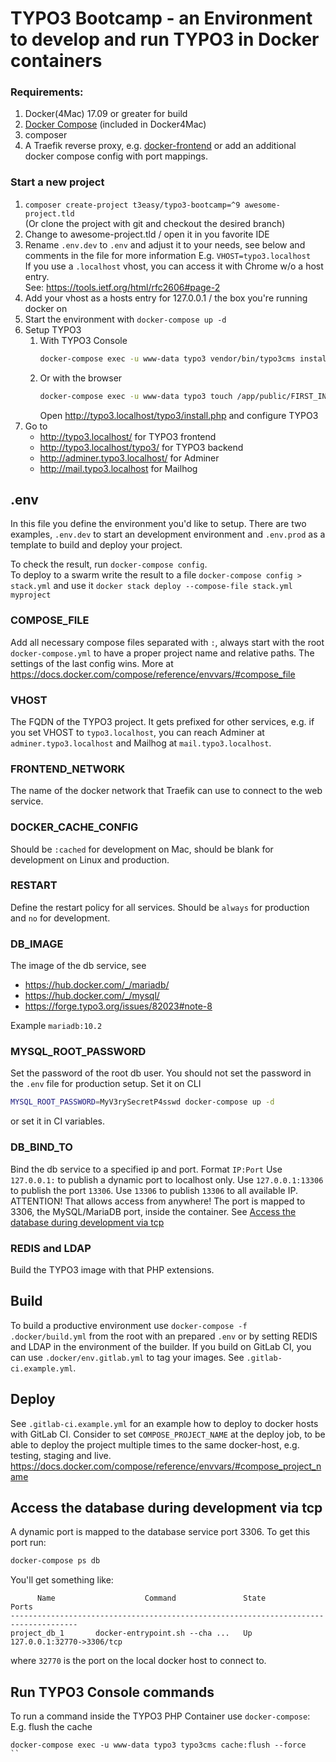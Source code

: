 # TYPO3 Bootcamp - an Environment to develop and run TYPO3 in Docker containers

### Requirements:
1.  Docker(4Mac) 17.09 or greater for build
1.  [Docker Compose](https://docs.docker.com/compose/install/) (included in Docker4Mac)
1.  composer
1.  A Traefik reverse proxy, e.g. [docker-frontend](https://github.com/t3easy/docker-frontend)
    or add an additional docker compose config with port mappings.

### Start a new project
1.  `composer create-project t3easy/typo3-bootcamp=^9 awesome-project.tld`  
    (Or clone the project with git and checkout the desired branch)
1.  Change to awesome-project.tld / open it in you favorite IDE
1.  Rename `.env.dev` to `.env` and adjust it to your needs, see below and comments in the file for more information
    E.g. `VHOST=typo3.localhost`  
    If you use a `.localhost` vhost, you can access it with Chrome w/o a host entry.  
    See: <https://tools.ietf.org/html/rfc2606#page-2>
1.  Add your vhost as a hosts entry for 127.0.0.1 / the box you're running docker on
1.  Start the environment with `docker-compose up -d`
1.  Setup TYPO3  
    1.  With TYPO3 Console  
        ```bash
        docker-compose exec -u www-data typo3 vendor/bin/typo3cms install:setup
        ```
    1.  Or with the browser  
        ```bash
        docker-compose exec -u www-data typo3 touch /app/public/FIRST_INSTALL
        ```
        Open <http://typo3.localhost/typo3/install.php> and configure TYPO3
1.  Go to
    * <http://typo3.localhost/> for TYPO3 frontend
    * <http://typo3.localhost/typo3/> for TYPO3 backend
    * <http://adminer.typo3.localhost/> for Adminer
    * <http://mail.typo3.localhost> for Mailhog

## .env
In this file you define the environment you'd like to setup.
There are two examples, `.env.dev` to start an development environment and `.env.prod` as a template to build and deploy your project.

To check the result, run `docker-compose config`.  
To deploy to a swarm write the result to a file `docker-compose config > stack.yml` and use it `docker stack deploy --compose-file stack.yml myproject`

### COMPOSE_FILE
Add all necessary compose files separated with `:`, always start with the root `docker-compose.yml` to have a proper project name and relative paths.
The settings of the last config wins.
More at <https://docs.docker.com/compose/reference/envvars/#compose_file>

### VHOST
The FQDN of the TYPO3 project.
It gets prefixed for other services, e.g. if you set VHOST to `typo3.localhost`,
you can reach Adminer at `adminer.typo3.localhost` and Mailhog at `mail.typo3.localhost`.

### FRONTEND_NETWORK
The name of the docker network that Traefik can use to connect to the web service.

### DOCKER_CACHE_CONFIG
Should be `:cached` for development on Mac, should be blank for development on Linux and production.

### RESTART
Define the restart policy for all services.
Should be `always` for production and `no` for development.

### DB_IMAGE
The image of the db service, see

* <https://hub.docker.com/_/mariadb/>
* <https://hub.docker.com/_/mysql/>
* <https://forge.typo3.org/issues/82023#note-8>

Example `mariadb:10.2`

### MYSQL_ROOT_PASSWORD
Set the password of the root db user.
You should not set the password in the `.env` file for production setup.
Set it on CLI 
```bash
MYSQL_ROOT_PASSWORD=MyV3rySecretP4sswd docker-compose up -d
```
or set it in CI variables.

### DB_BIND_TO
Bind the db service to a specified ip and port.
Format `IP:Port`
Use `127.0.0.1:` to publish a dynamic port to localhost only.
Use `127.0.0.1:13306` to publish the port `13306`.
Use `13306` to publish `13306` to all available IP. ATTENTION! That allows access from anywhere!
The port is mapped to 3306, the MySQL/MariaDB port, inside the container.
See [Access the database during development via tcp](#access-the-database-during-development-via-tcp)

### REDIS and LDAP
Build the TYPO3 image with that PHP extensions.

## Build
To build a productive environment use `docker-compose -f .docker/build.yml` from the root with an prepared `.env`
or by setting REDIS and LDAP in the environment of the builder.
If you build on GitLab CI, you can use `.docker/env.gitlab.yml` to tag your images.
See `.gitlab-ci.example.yml`.

## Deploy
See `.gitlab-ci.example.yml` for an example how to deploy to docker hosts with GitLab CI.
Consider to set `COMPOSE_PROJECT_NAME` at the deploy job, to be able to deploy the project multiple times to the same docker-host, e.g. testing, staging and live.
<https://docs.docker.com/compose/reference/envvars/#compose_project_name>

## Access the database during development via tcp
A dynamic port is mapped to the database service port 3306. To get this port run:
```bash
docker-compose ps db
```
You'll get something like:
```
      Name                    Command               State             Ports          
-------------------------------------------------------------------------------------
project_db_1       docker-entrypoint.sh --cha ...   Up      127.0.0.1:32770->3306/tcp
```
where `32770` is the port on the local docker host to connect to. 

## Run TYPO3 Console commands

To run a command inside the TYPO3 PHP Container use `docker-compose`:
E.g. flush the cache
```
docker-compose exec -u www-data typo3 typo3cms cache:flush --force
``
